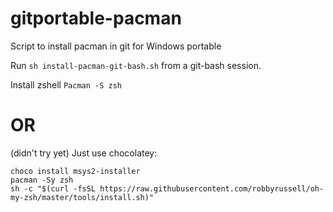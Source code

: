 # gitportable-pacman

Script to install pacman in git for Windows portable

Run `sh install-pacman-git-bash.sh` from a git-bash session.

Install zshell `Pacman -S zsh`

# OR
(didn't try yet)
Just use chocolatey:
```
choco install msys2-installer
pacman -Sy zsh
sh -c "$(curl -fsSL https://raw.githubusercontent.com/robbyrussell/oh-my-zsh/master/tools/install.sh)"
```
